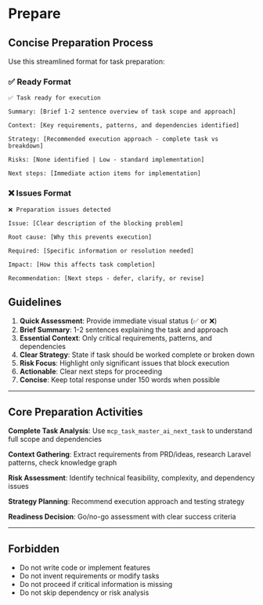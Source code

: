 # Prepare

## Concise Preparation Process

Use this streamlined format for task preparation:

### ✅ Ready Format

```
✅ Task ready for execution

Summary: [Brief 1-2 sentence overview of task scope and approach]

Context: [Key requirements, patterns, and dependencies identified]

Strategy: [Recommended execution approach - complete task vs breakdown]

Risks: [None identified | Low - standard implementation]

Next steps: [Immediate action items for implementation]
```

### ❌ Issues Format

```
❌ Preparation issues detected

Issue: [Clear description of the blocking problem]

Root cause: [Why this prevents execution]

Required: [Specific information or resolution needed]

Impact: [How this affects task completion]

Recommendation: [Next steps - defer, clarify, or revise]
```

## Guidelines

1. **Quick Assessment**: Provide immediate visual status (✅ or ❌)
2. **Brief Summary**: 1-2 sentences explaining the task and approach
3. **Essential Context**: Only critical requirements, patterns, and dependencies
4. **Clear Strategy**: State if task should be worked complete or broken down
5. **Risk Focus**: Highlight only significant issues that block execution
6. **Actionable**: Clear next steps for proceeding
7. **Concise**: Keep total response under 150 words when possible

---

## Core Preparation Activities

**Complete Task Analysis**: Use `mcp_task_master_ai_next_task` to understand full scope and dependencies

**Context Gathering**: Extract requirements from PRD/ideas, research Laravel patterns, check knowledge graph

**Risk Assessment**: Identify technical feasibility, complexity, and dependency issues

**Strategy Planning**: Recommend execution approach and testing strategy

**Readiness Decision**: Go/no-go assessment with clear success criteria

---

## Forbidden

-   Do not write code or implement features
-   Do not invent requirements or modify tasks
-   Do not proceed if critical information is missing
-   Do not skip dependency or risk analysis
